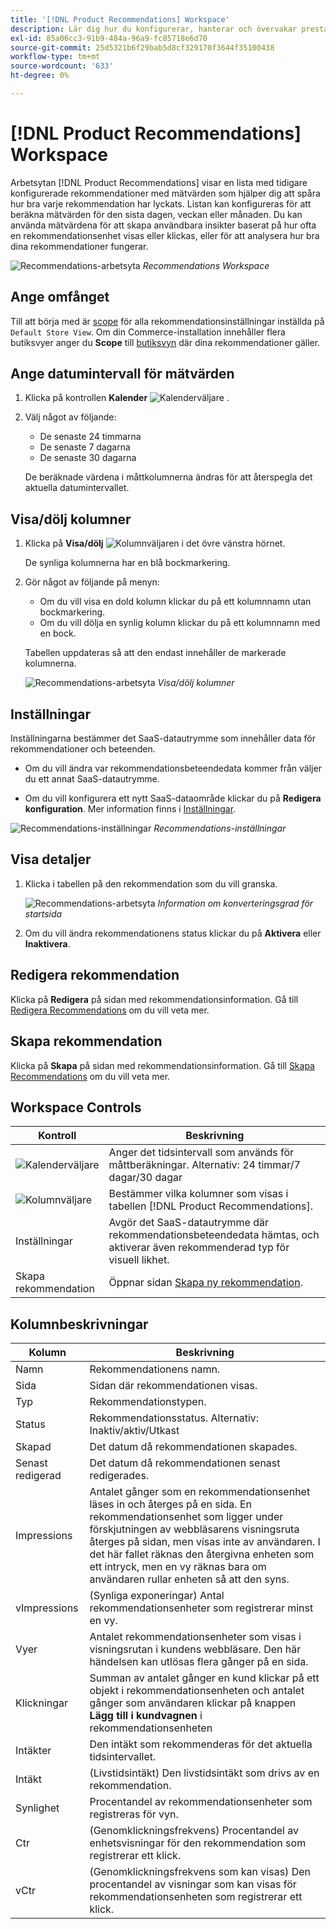 ```yaml
---
title: '[!DNL Product Recommendations] Workspace'
description: Lär dig hur du konfigurerar, hanterar och övervakar prestandan för produktrekommendationer.
exl-id: 85a06cc3-91b9-484a-96a9-fc85718e6d70
source-git-commit: 25d5321b6f29bab5d8cf329170f3644f35100438
workflow-type: tm+mt
source-wordcount: '633'
ht-degree: 0%

---
```


# [!DNL Product Recommendations] Workspace

Arbetsytan [!DNL Product Recommendations] visar en lista med tidigare konfigurerade rekommendationer med mätvärden som hjälper dig att spåra hur bra varje rekommendation har lyckats. Listan kan konfigureras för att beräkna mätvärden för den sista dagen, veckan eller månaden. Du kan använda mätvärdena för att skapa användbara insikter baserat på hur ofta en rekommendationsenhet visas eller klickas, eller för att analysera hur bra dina rekommendationer fungerar.

![Recommendations-arbetsyta](assets/workspace.png)
_Recommendations Workspace_

## Ange omfånget

Till att börja med är [scope](https://experienceleague.adobe.com/docs/commerce-admin/start/setup/websites-stores-views.html) för alla rekommendationsinställningar inställda på `Default Store View`. Om din Commerce-installation innehåller flera butiksvyer anger du **Scope** till [butiksvyn](https://experienceleague.adobe.com/docs/commerce-admin/start/setup/websites-stores-views.html#scope-settings) där dina rekommendationer gäller.

## Ange datumintervall för mätvärden

1. Klicka på kontrollen **Kalender** ![Kalenderväljare](assets/icon-calendar.png) .

1. Välj något av följande:

   - De senaste 24 timmarna
   - De senaste 7 dagarna
   - De senaste 30 dagarna

   De beräknade värdena i måttkolumnerna ändras för att återspegla det aktuella datumintervallet.

## Visa/dölj kolumner

1. Klicka på **Visa/dölj** ![Kolumnväljaren](assets/icon-show-hide-columns.png) i det övre vänstra hörnet.

   De synliga kolumnerna har en blå bockmarkering.

1. Gör något av följande på menyn:

   - Om du vill visa en dold kolumn klickar du på ett kolumnnamn utan bockmarkering.
   - Om du vill dölja en synlig kolumn klickar du på ett kolumnnamn med en bock.

   Tabellen uppdateras så att den endast innehåller de markerade kolumnerna.

   ![Recommendations-arbetsyta](assets/workspace-select-columns.png)
   _Visa/dölj kolumner_

## Inställningar

Inställningarna bestämmer det SaaS-datautrymme som innehåller data för rekommendationer och beteenden.

- Om du vill ändra var rekommendationsbeteendedata kommer från väljer du ett annat SaaS-datautrymme.

- Om du vill konfigurera ett nytt SaaS-dataområde klickar du på **Redigera konfiguration**. Mer information finns i [Inställningar](settings.md).

![Recommendations-inställningar](assets/settings.png)
_Recommendations-inställningar_

## Visa detaljer

1. Klicka i tabellen på den rekommendation som du vill granska.

   ![Recommendations-arbetsyta](assets/recommendation-detail.png)
   _Information om konverteringsgrad för startsida_

1. Om du vill ändra rekommendationens status klickar du på **Aktivera** eller **Inaktivera**.

## Redigera rekommendation

Klicka på **Redigera** på sidan med rekommendationsinformation. Gå till [Redigera Recommendations](edit.md) om du vill veta mer.

## Skapa rekommendation

Klicka på **Skapa** på sidan med rekommendationsinformation. Gå till [Skapa Recommendations](create.md) om du vill veta mer.

## Workspace Controls

| Kontroll | Beskrivning |
|---|---|
| ![Kalenderväljare](assets/icon-calendar.png) | Anger det tidsintervall som används för måttberäkningar. Alternativ: 24 timmar/7 dagar/30 dagar |
| ![Kolumnväljare](assets/icon-show-hide-columns.png) | Bestämmer vilka kolumner som visas i tabellen [!DNL Product Recommendations]. |
| Inställningar | Avgör det SaaS-datautrymme där rekommendationsbeteendedata hämtas, och aktiverar även rekommenderad typ för visuell likhet. |
| Skapa rekommendation | Öppnar sidan [Skapa ny rekommendation](create.md). |

## Kolumnbeskrivningar

| Kolumn | Beskrivning |
|---|---|
| Namn | Rekommendationens namn. |
| Sida | Sidan där rekommendationen visas. |
| Typ | Rekommendationstypen. |
| Status | Rekommendationsstatus. Alternativ: Inaktiv/aktiv/Utkast |
| Skapad | Det datum då rekommendationen skapades. |
| Senast redigerad | Det datum då rekommendationen senast redigerades. |
| Impressions | Antalet gånger som en rekommendationsenhet läses in och återges på en sida. En rekommendationsenhet som ligger under förskjutningen av webbläsarens visningsruta återges på sidan, men visas inte av användaren. I det här fallet räknas den återgivna enheten som ett intryck, men en vy räknas bara om användaren rullar enheten så att den syns. |
| vImpressions | (Synliga exponeringar) Antal rekommendationsenheter som registrerar minst en vy. |
| Vyer | Antalet rekommendationsenheter som visas i visningsrutan i kundens webbläsare. Den här händelsen kan utlösas flera gånger på en sida. |
| Klickningar | Summan av antalet gånger en kund klickar på ett objekt i rekommendationsenheten och antalet gånger som användaren klickar på knappen **Lägg till i kundvagnen** i rekommendationsenheten |
| Intäkter | Den intäkt som rekommenderas för det aktuella tidsintervallet. |
| Intäkt | (Livstidsintäkt) Den livstidsintäkt som drivs av en rekommendation. |
| Synlighet | Procentandel av rekommendationsenheter som registreras för vyn. |
| Ctr | (Genomklickningsfrekvens) Procentandel av enhetsvisningar för den rekommendation som registrerar ett klick. |
| vCtr | (Genomklickningsfrekvens som kan visas) Den procentandel av visningar som kan visas för rekommendationsenheten som registrerar ett klick. |
